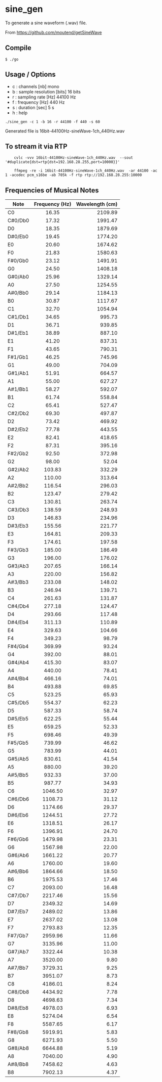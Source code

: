 # sine_gen

To generate a sine waveform (.wav) file.

From https://github.com/moutend/getSineWave

## Compile

    $ ./go


## Usage / Options

* c : channels     			[nb]   			mono
* b : sample resolution [bits] 			16 bits
* r : sampling rate 		[Hz] 	 	  	44100 Hz
* f : frequency 				[Hz]     		440 Hz
* s : duration 					[sec]       5 s
* h : help

```
./sine_gen -c 1 -b 16 -r 44100 -f 440 -s 60
```
Generated file is 16bit-44100Hz-sineWave-1ch_440Hz.wav

## To stream it via RTP

```
	cvlc -vvv 16bit-44100Hz-sineWave-1ch_440Hz.wav  --sout '#duplicate{dst=rtp{dst=192.168.28.255,port=10000}}'
```
```
	ffmpeg -re -i 16bit-44100Hz-sineWave-1ch_440Hz.wav  -ar 44100 -ac 1 -acodec pcm_s16be -ab 705k -f rtp rtp://192.168.28.255:10000
```
## Frequencies of Musical Notes

| Note    | Frequency (Hz) | Wavelength (cm) | 
| ------- |:--------------:|----------------:|
| C0	    | 		16.35 		 | 			2109.89		 |
| C#0/Db0 | 		17.32 		 | 			1991.47		 |
| D0 			| 		18.35 		 | 			1879.69		 |
| D#0/Eb0 | 		19.45 		 | 			1774.20		 |
| E0 			| 		20.60 		 | 			1674.62		 |
| F0 			| 		21.83 		 | 			1580.63		 |
| F#0/Gb0 | 		23.12 		 | 			1491.91		 |
| G0 			| 		24.50 		 | 			1408.18		 |
| G#0/Ab0 | 		25.96 		 | 			1329.14		 |
| A0 			| 		27.50 		 | 			1254.55		 |
| A#0/Bb0 | 		29.14 		 | 			1184.13		 |
| B0 			| 		30.87 		 | 			1117.67		 |
| C1 			| 		32.70 		 | 			1054.94		 |
| C#1/Db1 | 		34.65 		 | 			995.73		 |
| D1 			| 		36.71 		 | 			939.85		 |
| D#1/Eb1 | 		38.89 		 | 			887.10		 |
| E1 			| 		41.20 		 | 			837.31		 |
| F1 			| 		43.65 		 | 			790.31		 |
| F#1/Gb1 | 		46.25 		 | 			745.96		 |
| G1 			| 		49.00 		 | 			704.09		 |
| G#1/Ab1 | 		51.91 		 | 			664.57		 |
| A1 			| 		55.00 		 | 			627.27		 |
| A#1/Bb1 | 		58.27 		 | 			592.07		 |
| B1 			| 		61.74 		 | 			558.84		 |
| C2 			| 		65.41 		 | 			527.47		 |
| C#2/Db2 | 		69.30 		 | 			497.87		 |
| D2 			| 		73.42 		 | 			469.92		 |
| D#2/Eb2 | 		77.78 		 | 			443.55		 |
| E2 			| 		82.41 		 | 			418.65		 |
| F2 			| 		87.31 		 | 			395.16		 |
| F#2/Gb2 | 		92.50 		 | 			372.98		 |
| G2 			| 		98.00 		 | 			52.04		 |
| G#2/Ab2 | 		103.83 		 | 			332.29		 |
| A2 			| 		110.00 		 | 			313.64		 |
| A#2/Bb2 | 		116.54 		 | 			296.03		 |
| B2 			| 		123.47 		 | 			279.42		 |
| C3 			| 		130.81 		 | 			263.74		 |
| C#3/Db3 | 		138.59 		 | 			248.93		 |
| D3 			| 		146.83 		 | 			234.96		 |
| D#3/Eb3 | 		155.56 		 | 			221.77		 |
| E3 			| 		164.81 		 | 			209.33		 |
| F3 			| 		174.61 		 | 			197.58		 |
| F#3/Gb3 | 		185.00 		 | 			186.49		 |
| G3 			| 		196.00 		 | 			176.02		 |
| G#3/Ab3 | 		207.65 		 | 			166.14		 |
| A3 			| 		220.00 		 | 			156.82		 |
| A#3/Bb3 | 		233.08 		 | 			148.02		 |
| B3 			| 		246.94 		 | 			139.71		 |
| C4 			| 		261.63 		 | 			131.87		 |
| C#4/Db4 | 		277.18 		 | 			124.47		 |
| D4 			| 		293.66 		 | 			117.48		 |
| D#4/Eb4 | 		311.13 		 | 			110.89		 |
| E4 			| 		329.63 		 | 			104.66		 |
| F4 			| 		349.23 		 | 			98.79		 |
| F#4/Gb4 | 		369.99 		 | 			93.24		 |
| G4 			| 		392.00 		 | 			88.01		 |
| G#4/Ab4 | 		415.30 		 | 			83.07		 |
| A4 			| 		440.00 		 | 			78.41		 |
| A#4/Bb4 | 		466.16 		 | 			74.01		 |
| B4 			| 		493.88 		 | 			69.85		 |
| C5 			| 		523.25 		 | 			65.93		 |
| C#5/Db5 | 		554.37 		 | 			62.23		 |
| D5 			| 		587.33 		 | 			58.74		 |
| D#5/Eb5 | 		622.25 		 | 			55.44		 |
| E5 			| 		659.25 		 | 			52.33		 |
| F5 			| 		698.46 		 | 			49.39		 |
| F#5/Gb5 | 		739.99 		 | 			46.62		 |
| G5 			| 		783.99 		 | 			44.01		 |
| G#5/Ab5 | 		830.61 		 | 			41.54		 |
| A5 			| 		880.00 		 | 			39.20		 |
| A#5/Bb5 | 		932.33 		 | 			37.00		 |
| B5 			| 		987.77 		 | 			34.93		 |
| C6 			| 		1046.50 	 | 			32.97		 |
| C#6/Db6 | 		1108.73 	 | 			31.12		 |
| D6 			| 		1174.66 	 | 			29.37		 |
| D#6/Eb6 | 		1244.51 	 | 			27.72		 |
| E6 			| 		1318.51 	 | 			26.17		 |
| F6 			| 		1396.91 	 | 			24.70		 |
| F#6/Gb6 | 		1479.98 	 | 			23.31		 |
| G6 			| 		1567.98 	 | 			22.00		 |
| G#6/Ab6 | 		1661.22 	 | 			20.77		 |
| A6 			| 		1760.00 	 | 			19.60		 |
| A#6/Bb6 | 		1864.66 	 | 			18.50		 |
| B6 			| 		1975.53 	 | 			17.46		 |
| C7 			| 		2093.00 	 | 			16.48		 |
| C#7/Db7 | 		2217.46 	 | 			15.56		 |
| D7 			| 		2349.32 	 | 			14.69		 |
| D#7/Eb7 | 		2489.02 	 | 			13.86		 |
| E7 			| 		2637.02 	 | 			13.08		 |
| F7 			| 		2793.83 	 | 			12.35		 |
| F#7/Gb7 | 		2959.96 	 | 			11.66		 |
| G7 			| 		3135.96 	 | 			11.00		 |
| G#7/Ab7 | 		3322.44 	 | 			10.38		 |
| A7 			| 		3520.00 	 | 			9.80		 |
| A#7/Bb7 | 		3729.31 	 | 			9.25		 |
| B7 			| 		3951.07 	 | 			8.73		 |
| C8 			| 		4186.01 	 | 			8.24		 |
| C#8/Db8 | 		4434.92 	 | 			7.78		 |
| D8 			| 		4698.63 	 | 			7.34		 |
| D#8/Eb8 | 		4978.03 	 | 			6.93		 |
| E8 			| 		5274.04 	 | 			6.54		 |
| F8 			| 		5587.65 	 | 			6.17		 |
| F#8/Gb8 | 		5919.91 	 | 			5.83		 |
| G8 			| 		6271.93 	 | 			5.50		 |
| G#8/Ab8 | 		6644.88 	 | 			5.19		 |
| A8 			| 		7040.00 	 | 			4.90		 |
| A#8/Bb8 | 		7458.62 	 | 			4.63		 |
| B8 			| 		7902.13 	 | 			4.37		 |

